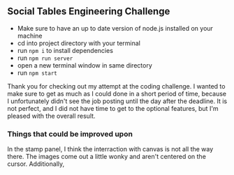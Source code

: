 ## Social Tables Engineering Challenge

* Make sure to have an up to date version of node.js installed on your machine
* cd into project directory with your terminal
*  run ```npm i``` to install dependencies
* run ```npm run server```
* open a new terminal window in same directory
* run ```npm start```

Thank you for checking out my attempt at the coding challenge. I wanted to make sure to get as much as I could done in a short period of time, because I unfortunately didn't see the job posting until the day after the deadline. It is not perfect, and I did not have time to get to the optional features, but I'm pleased with the overall result.

### Things that could be improved upon

In the stamp panel, I think the interraction with canvas is not all the way there. The images come out
a little wonky and aren't centered on the cursor. Additionally, 
